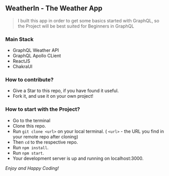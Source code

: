 ## WeatherIn - The Weather App

>I built this app in order to get some basics started with GraphQL, 
>so the Project will be best suited for Beginners in GraphQL

### Main Stack
- GraphQL Weather API
- GraphQL Apollo CLient
- ReactJS
- ChakraUI

### How to contribute?
- Give a Star to this repo, if you have found it useful.
- Fork it, and use it on your own project!

### How to start with the Project?
- Go to the terminal
- Clone this repo.
- Run `git clone <url>` on your local terminal. ( `<url>` - the URL you find in your remote repo after cloning)
- Then `cd` to the respective repo.
- Run `npm install`.
- Run `npm start`.
- Your development server is up and running on localhost:3000.

*Enjoy and Happy Coding!*
